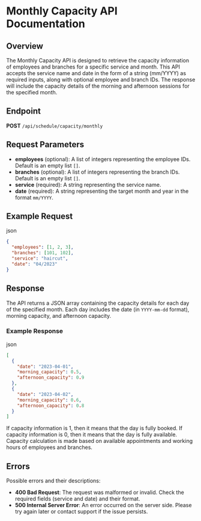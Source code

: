 Monthly Capacity API Documentation
==================================

Overview
--------

The Monthly Capacity API is designed to retrieve the capacity information of employees and branches for a specific service and month. This API accepts the service name and date in the form of a string (mm/YYYY) as required inputs, along with optional employee and branch IDs. The response will include the capacity details of the morning and afternoon sessions for the specified month.

Endpoint
--------

**POST** `/api/schedule/capacity/monthly`

Request Parameters
------------------

*   **employees** (optional): A list of integers representing the employee IDs. Default is an empty list `[]`.
*   **branches** (optional): A list of integers representing the branch IDs. Default is an empty list `[]`.
*   **service** (required): A string representing the service name.
*   **date** (required): A string representing the target month and year in the format `mm/YYYY`.

Example Request
---------------

json

```json
{
  "employees": [1, 2, 3],
  "branches": [101, 102],
  "service": "haircut",
  "date": "04/2023"
}
```

Response
--------

The API returns a JSON array containing the capacity details for each day of the specified month. Each day includes the date (in `YYYY-mm-dd` format), morning capacity, and afternoon capacity.

### Example Response

json

```json
[
  {
    "date": "2023-04-01",
    "morning_capacity": 0.5,
    "afternoon_capacity": 0.9
  },
  {
    "date": "2023-04-02",
    "morning_capacity": 0.6,
    "afternoon_capacity": 0.8
  }
]
```

If capacity information is 1, then it means that the day is fully booked. If capacity information is 0, then it means that the day is fully available. Capacity calculation
is made based on available appointments and working hours of employees and branches.

Errors
------

Possible errors and their descriptions:

*   **400 Bad Request**: The request was malformed or invalid. Check the required fields (service and date) and their format.
*   **500 Internal Server Error**: An error occurred on the server side. Please try again later or contact support if the issue persists.